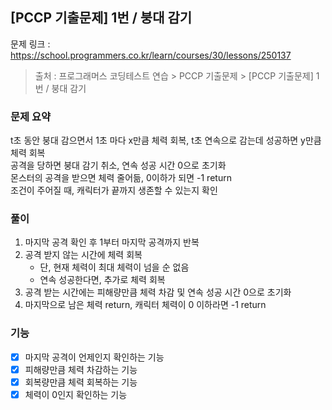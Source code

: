 ## [PCCP 기출문제] 1번 / 붕대 감기
문제 링크 : https://school.programmers.co.kr/learn/courses/30/lessons/250137
> 출처 : 프로그래머스 코딩테스트 연습 > PCCP 기출문제 > [PCCP 기출문제] 1번 / 붕대 감기

### 문제 요약
t초 동안 붕대 감으면서 1초 마다 x만큼 체력 회복, t초 연속으로 감는데 성공하면 y만큼 체력 회복  
공격을 당하면 붕대 감기 취소, 연속 성공 시간 0으로 초기화  
몬스터의 공격을 받으면 체력 줄어듦, 0이하가 되면 -1 return  
조건이 주어질 때, 캐릭터가 끝까지 생존할 수 있는지 확인

### 풀이
1. 마지막 공격 확인 후 1부터 마지막 공격까지 반복
2. 공격 받지 않는 시간에 체력 회복
   - 단, 현재 체력이 최대 체력이 넘을 순 없음
   - 연속 성공한다면, 추가로 체력 회복
3. 공격 받는 시간에는 피해량만큼 체력 차감 및 연속 성공 시간 0으로 초기화
4. 마지막으로 남은 체력 return, 캐릭터 체력이 0 이하라면 -1 return

### 기능
- [x] 마지막 공격이 언제인지 확인하는 기능
- [x] 피해량만큼 체력 차감하는 기능
- [x] 회복량만큼 체력 회복하는 기능
- [x] 체력이 0인지 확인하는 기능